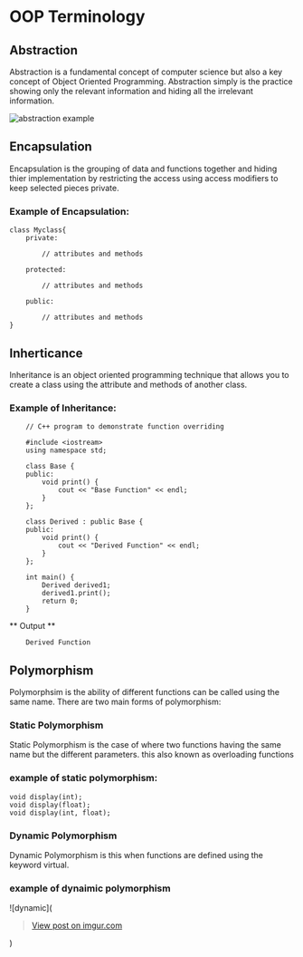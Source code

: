 # OOP Terminology

## Abstraction

Abstraction is a fundamental concept of computer science but also a key 
concept of Object Oriented Programming. Abstraction simply is the 
practice showing only the relevant information and hiding all
the irrelevant information.

![abstraction example](https://journaldev.nyc3.digitaloceanspaces.com/2019/09/data-abstraction.png)


## Encapsulation

Encapsulation is the grouping of data and functions together and hiding 
thier implementation by restricting the access using access modifiers
to keep selected pieces private.

### Example of Encapsulation: 
```
class Myclass{
    private:

        // attributes and methods

    protected:
    
        // attributes and methods

    public:

        // attributes and methods
}
```

## Inherticance

Inheritance is an object oriented programming technique that allows you 
to create a class using the attribute and methods of another class.

### Example of Inheritance:

```
    // C++ program to demonstrate function overriding

    #include <iostream>
    using namespace std;

    class Base {
    public:
        void print() {
            cout << "Base Function" << endl;
        }
    };

    class Derived : public Base {
    public:
        void print() {
            cout << "Derived Function" << endl;
        }
    };

    int main() {
        Derived derived1;
        derived1.print();
        return 0;
    }
```
** Output **
```
    Derived Function
```

## Polymorphism

Polymorphsim is the ability of different functions can be called using 
the same name. There are two main forms of polymorphism:

### Static Polymorphism

Static Polymorphism is the case of where two functions having the same 
name but the different parameters. this also known as overloading 
functions

### example of static polymorphism:

```
void display(int);
void display(float);
void display(int, float);
```

### Dynamic Polymorphism

Dynamic Polymorphism is this when functions are defined using the keyword 
virtual.

### example of dynaimic polymorphism
![dynamic](<blockquote class="imgur-embed-pub" lang="en" data-id="YOPneLH"><a href="https://imgur.com/YOPneLH">View post on imgur.com</a></blockquote><script async src="//s.imgur.com/min/embed.js" charset="utf-8"></script>)








